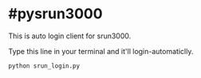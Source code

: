#pysrun3000
==============
This is auto login client for srun3000.

Type this line in your terminal and it'll login-automaticlly.

    python srun_login.py
